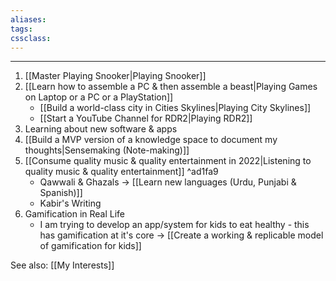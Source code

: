 ```yaml
---
aliases:
tags: 
cssclass:
---
```

---

1. [[Master Playing Snooker|Playing Snooker]]
2. [[Learn how to assemble a PC & then assemble a beast|Playing Games on Laptop or a PC or a PlayStation]]
	- [[Build a world-class city in Cities Skylines|Playing City Skylines]]
	- [[Start a YouTube Channel for RDR2|Playing RDR2]]
3. Learning about new software & apps 
4. [[Build a MVP version of a knowledge space to document my thoughts|Sensemaking (Note-making)]]
5. [[Consume quality music & quality entertainment in 2022|Listening to quality music & quality entertainment]] ^ad1fa9
	- Qawwali & Ghazals → [[Learn new languages (Urdu, Punjabi & Spanish)]]
	- Kabir's Writing 
6. Gamification in Real Life
	- I am trying to develop an app/system for kids to eat healthy - this has gamification at it's core → [[Create a working & replicable model of gamification for kids]]


See also:
[[My Interests]]